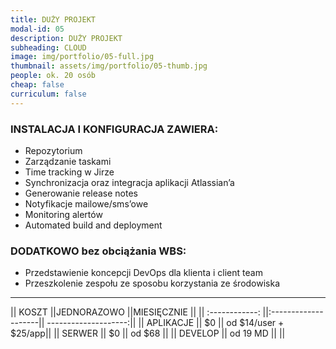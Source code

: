 ```yaml
---
title: DUŻY PROJEKT 
modal-id: 05
description: DUŻY PROJEKT 
subheading: CLOUD
image: img/portfolio/05-full.jpg
thumbnail: assets/img/portfolio/05-thumb.jpg
people: ok. 20 osób
cheap: false
curriculum: false
---
```

### INSTALACJA I KONFIGURACJA ZAWIERA:


* Repozytorium 
* Zarządzanie taskami
* Time tracking w Jirze
* Synchronizacja oraz integracja aplikacji Atlassian’a
* Generowanie release notes
* Notyfikacje mailowe/sms’owe
* Monitoring alertów
* Automated build and deployment


### DODATKOWO bez obciążania WBS: 


- Przedstawienie koncepcji DevOps dla klienta i client team
- Przeszkolenie zespołu ze sposobu korzystania ze środowiska


-------------------------------------------------------------------


|| KOSZT         ||JEDNORAZOWO           ||MIESIĘCZNIE           ||
|| :------------: ||:--------------------|| --------------------:||
|| APLIKACJE     ||     $0               || od $14/user + $25/app||
|| SERWER        || 	  $0             || od $68               ||
|| DEVELOP       ||   od 19 MD           ||                      ||
